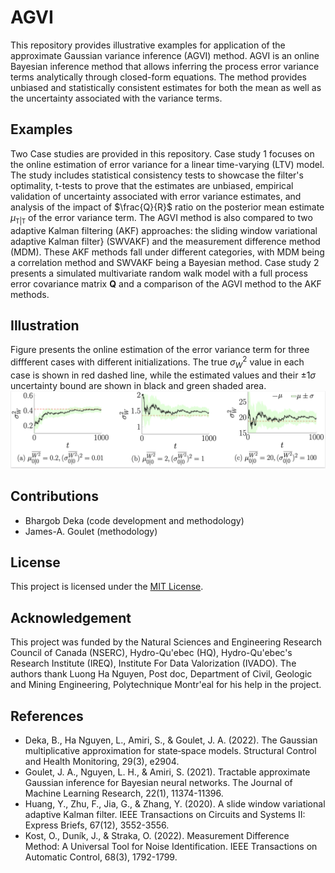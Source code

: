 # AGVI
This repository provides illustrative examples for application of the approximate Gaussian variance inference (AGVI) method. AGVI is an online Bayesian inference method that allows inferring the process error variance terms analytically through closed-form equations. The method provides unbiased and statistically consistent estimates for both the mean as well as the uncertainty associated with the variance terms.
## Examples
Two Case studies are provided in this repository. Case study $1$ focuses on the online estimation of error variance for a linear time-varying (LTV) model. The study includes statistical consistency tests to showcase the filter's optimality, t-tests to prove that the estimates are unbiased, empirical validation of uncertainty associated with error variance estimates, and analysis of the impact of $\frac{Q}{R}$ ratio on the posterior mean estimate $\mu_{\mathtt{T}|\mathtt{T}}$ of the error variance term. The AGVI method is also compared to two adaptive Kalman filtering (AKF) approaches: the sliding window variational adaptive Kalman filter} (SWVAKF)  and the measurement difference method (MDM). These AKF methods fall under different categories, with MDM being a correlation method and SWVAKF being a Bayesian method. Case study $2$ presents a simulated multivariate random walk model with a full process error covariance matrix $\mathbf{Q}$ and a comparison of the AGVI method to the AKF methods.
## Illustration
Figure presents the online estimation of the error variance term for three diffferent cases with different initializations. The true $\sigma^2_{W}$ value in each case is shown in red dashed line, while the estimated values and their $\pm1\sigma$ uncertainty bound are shown in black and green shaded area.
![Figure](Figure1_case_study1.png)
## Contributions
- Bhargob Deka (code development and methodology)
- James-A. Goulet (methodology)
## License
This project is licensed under the [MIT License](LICENSE).
## Acknowledgement
This project was funded by the Natural Sciences and Engineering Research Council of Canada (NSERC), Hydro-Qu\'ebec (HQ), Hydro-Qu\'ebec's Research Institute (IREQ), Institute For Data Valorization (IVADO). The authors thank Luong Ha Nguyen, Post doc, Department of Civil, Geologic and Mining  Engineering, Polytechnique Montr\'eal for his help in the project.
## References
- Deka, B., Ha Nguyen, L., Amiri, S., & Goulet, J. A. (2022). The Gaussian multiplicative approximation for state‐space models. Structural Control and Health Monitoring, 29(3), e2904.
- Goulet, J. A., Nguyen, L. H., & Amiri, S. (2021). Tractable approximate Gaussian inference for Bayesian neural networks. The Journal of Machine Learning Research, 22(1), 11374-11396.
- Huang, Y., Zhu, F., Jia, G., & Zhang, Y. (2020). A slide window variational adaptive Kalman filter. IEEE Transactions on Circuits and Systems II: Express Briefs, 67(12), 3552-3556.
- Kost, O., Duník, J., & Straka, O. (2022). Measurement Difference Method: A Universal Tool for Noise Identification. IEEE Transactions on Automatic Control, 68(3), 1792-1799.


  
